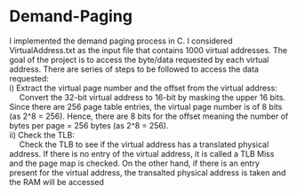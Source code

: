 # Demand-Paging

I implemented the demand paging process in C. I considered VirtualAddress.txt as the input file that contains 1000 virtual addresses. The goal of the project 
is to access the byte/data requested by each virtual address. There are series of steps to be followed to access the data requested: <br />
i) Extract the virtual page number and the offset from the virtual address: <br />
&emsp; Convert the 32-bit virtual address to 16-bit by masking the upper 16 bits. Since there are 256 page table entries, the virtual page number is of 8 bits (as 2^8 = 256). Hence, there are 8 bits for the offset meaning the number of bytes per page = 256 bytes (as 2^8 = 256). <br />
ii) Check the TLB: <br />
&emsp; Check the TLB to see if the virtual address has a translated physical address. If there is no entry of the virtual address, it is called a TLB Miss 
and the page map is checked. On the other hand, if there is an entry present for the virtual address, the transalted physical address is taken and the 
RAM will be accessed 
